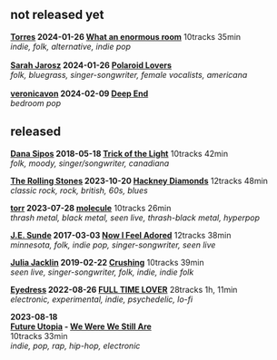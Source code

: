 ## not released yet

**[Torres](https://www.last.fm/music/Torres) 2024-01-26 [What an enormous room](https://music.youtube.com/playlist?list=OLAK5uy_nspNBxn0XQNafAnqzMQFrc7ZVj1HMDb3w)** 10tracks 35min  
*indie, folk, alternative, indie pop*

**[Sarah Jarosz](https://www.last.fm/music/Sarah+Jarosz) 2024-01-26 [Polaroid Lovers](https://music.youtube.com/search?q=Sarah+Jarosz+Polaroid+Lovers)** <a href="https://sarahjarosz.bandcamp.com/album/polaroid-lovers" title="bandcamp"><img src="https://s4.bcbits.com/img/favicon/apple-touch-icon.png" width="16" height="16"></a>  
*folk, bluegrass, singer-songwriter, female vocalists, americana*

**[veronicavon](https://www.last.fm/music/veronicavon) 2024-02-09 [Deep End](https://music.youtube.com/search?q=veronicavon+Deep+End "youtube music search")** <a href="https://veronicavon.bandcamp.com/album/deep-end" title="bandcamp"><img src="https://s4.bcbits.com/img/favicon/apple-touch-icon.png" width="16" height="16"></a>  
*bedroom pop*

## released

**[Dana Sipos](https://www.last.fm/music/Dana+Sipos) 2018-05-18 [Trick of the Light](https://music.youtube.com/playlist?list=OLAK5uy_nKNSfd96vXWF8vIQcNUIZ0xeK0dfHs8P8)** 10tracks 42min  
*folk, moody, singer/songwriter, canadiana*

**[The Rolling Stones](https://www.last.fm/music/The+Rolling+Stones) 2023-10-20 [Hackney Diamonds](https://music.youtube.com/playlist?list=OLAK5uy_kbNnLNPcv2u6DieeCum5qb3V-SdGKfSgo)** 12tracks 48min  
*classic rock, rock, british, 60s, blues*

**[torr](https://www.last.fm/music/+noredirect/torr) 2023-07-28 [molecule](https://music.youtube.com/playlist?list=OLAK5uy_ly5qi-lJRfojYHLNGiHqr_ncP_zPG60IA)** 10tracks 26min  
*thrash metal, black metal, seen live, thrash-black metal, hyperpop*

**[J.E. Sunde](https://www.last.fm/music/J.E.+Sunde) 2017-03-03 [Now I Feel Adored](https://music.youtube.com/playlist?list=OLAK5uy_kthAE600XWklcJXebaim4dr5XGkcaxyLA)** 12tracks 38min  
*minnesota, folk, indie pop, singer-songwriter, seen live*

**[Julia Jacklin](https://www.last.fm/music/Julia+Jacklin) 2019-02-22 [Crushing](https://music.youtube.com/playlist?list=OLAK5uy_lgwsTsBI_Iv9GTKhLZyWrlkpmYGeN62dQ)** 10tracks 39min  
*seen live, singer-songwriter, folk, indie, indie folk*

**[Eyedress](https://www.last.fm/music/Eyedress) 2022-08-26 [FULL TIME LOVER](https://music.youtube.com/playlist?list=OLAK5uy_lHdEVhwYksdhjR4ZqdrmQ4XQxopw-0QYk)** 28tracks 1h, 11min  
*electronic, experimental, indie, psychedelic, lo-fi*

**2023-08-18**  
**[Future Utopia](https://www.last.fm/music/Future+Utopia) - [We Were We Still Are](https://music.youtube.com/playlist?list=OLAK5uy_l36f9Tf3n2insmXOPgLjZBcd5VCBJOq3I)**  
10tracks 33min  
*indie, pop, rap, hip-hop, electronic*
